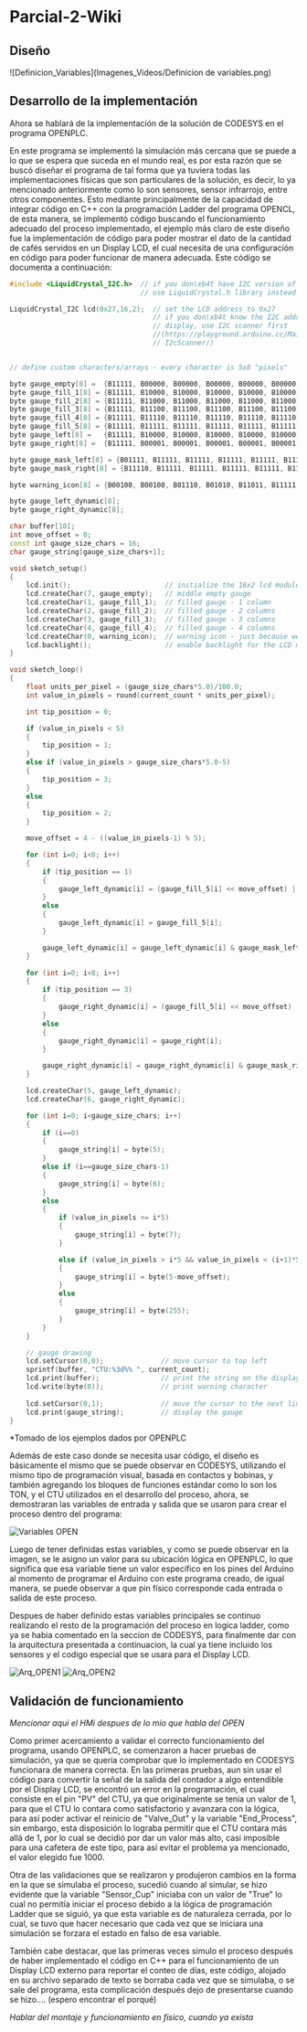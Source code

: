 # Parcial-2-Wiki

## Diseño

![Definicion_Variables](Imagenes_Videos/Definicion de variables.png)


## Desarrollo de la implementación

Ahora se hablará de la implementación de la solución de CODESYS en el programa OPENPLC.

En este programa se implementó la simulación más cercana que se puede a lo que se espera que suceda en el mundo real, es por esta razón que se buscó diseñar el programa de tal forma que ya tuviera todas las implementaciones físicas que son particulares de la solución, es decir, lo ya mencionado anteriormente como lo son sensores, sensor infrarrojo, entre otros componentes. Esto mediante principalmente de la capacidad de integrar código en C++ con la programación Ladder del programa OPENCL, de esta manera, se implementó código buscando el funcionamiento adecuado del proceso implementado, el ejemplo más claro de este diseño fue la implementación de código para poder mostrar el dato de la cantidad de cafés servidos en un Display LCD, el cual necesita de una configuración en código para poder funcionar de manera adecuada. Este código se documenta a continuación:

```c++
#include <LiquidCrystal_I2C.h>  // if you don\xb4t have I2C version of the display,
                                // use LiquidCrystal.h library instead

LiquidCrystal_I2C lcd(0x27,16,2);  // set the LCD address to 0x27
                                   // if you don\xb4t know the I2C address of the 
                                   // display, use I2C scanner first 
                                   //(https://playground.arduino.cc/Main/
                                   // I2cScanner/)


// define custom characters/arrays - every character is 5x8 "pixels"

byte gauge_empty[8] =  {B11111, B00000, B00000, B00000, B00000, B00000, B00000, B11111};    // empty middle piece
byte gauge_fill_1[8] = {B11111, B10000, B10000, B10000, B10000, B10000, B10000, B11111};    // filled gauge - 1 column
byte gauge_fill_2[8] = {B11111, B11000, B11000, B11000, B11000, B11000, B11000, B11111};    // filled gauge - 2 columns
byte gauge_fill_3[8] = {B11111, B11100, B11100, B11100, B11100, B11100, B11100, B11111};    // filled gauge - 3 columns
byte gauge_fill_4[8] = {B11111, B11110, B11110, B11110, B11110, B11110, B11110, B11111};    // filled gauge - 4 columns
byte gauge_fill_5[8] = {B11111, B11111, B11111, B11111, B11111, B11111, B11111, B11111};    // filled gauge - 5 columns
byte gauge_left[8] =   {B11111, B10000, B10000, B10000, B10000, B10000, B10000, B11111};    // left part of gauge - empty
byte gauge_right[8] =  {B11111, B00001, B00001, B00001, B00001, B00001, B00001, B11111};    // right part of gauge - empty

byte gauge_mask_left[8] = {B01111, B11111, B11111, B11111, B11111, B11111, B11111, B01111};  // mask for rounded corners for leftmost character
byte gauge_mask_right[8] = {B11110, B11111, B11111, B11111, B11111, B11111, B11111, B11110}; // mask for rounded corners for rightmost character

byte warning_icon[8] = {B00100, B00100, B01110, B01010, B11011, B11111, B11011, B11111};     // warning icon - just because we still have one custom character left

byte gauge_left_dynamic[8];
byte gauge_right_dynamic[8];

char buffer[10];
int move_offset = 0;
const int gauge_size_chars = 16;
char gauge_string[gauge_size_chars+1];

void sketch_setup()
{
    lcd.init();                       // initialize the 16x2 lcd module
    lcd.createChar(7, gauge_empty);   // middle empty gauge
    lcd.createChar(1, gauge_fill_1);  // filled gauge - 1 column
    lcd.createChar(2, gauge_fill_2);  // filled gauge - 2 columns
    lcd.createChar(3, gauge_fill_3);  // filled gauge - 3 columns
    lcd.createChar(4, gauge_fill_4);  // filled gauge - 4 columns  
    lcd.createChar(0, warning_icon);  // warning icon - just because we can
    lcd.backlight();                  // enable backlight for the LCD module
}

void sketch_loop()
{
    float units_per_pixel = (gauge_size_chars*5.0)/100.0;
    int value_in_pixels = round(current_count * units_per_pixel);

    int tip_position = 0;

    if (value_in_pixels < 5) 
    {
        tip_position = 1;
    }
    else if (value_in_pixels > gauge_size_chars*5.0-5) 
    {
        tip_position = 3;
    }
    else 
    {
        tip_position = 2;
    }

    move_offset = 4 - ((value_in_pixels-1) % 5);

    for (int i=0; i<8; i++) 
    {
        if (tip_position == 1) 
        {
            gauge_left_dynamic[i] = (gauge_fill_5[i] << move_offset) | gauge_left[i];
        }
        else 
        {
            gauge_left_dynamic[i] = gauge_fill_5[i];
        }

        gauge_left_dynamic[i] = gauge_left_dynamic[i] & gauge_mask_left[i];
    }

    for (int i=0; i<8; i++) 
    {
        if (tip_position == 3) 
        {
            gauge_right_dynamic[i] = (gauge_fill_5[i] << move_offset) | gauge_right[i];
        }
        else 
        {
            gauge_right_dynamic[i] = gauge_right[i];
        }

        gauge_right_dynamic[i] = gauge_right_dynamic[i] & gauge_mask_right[i];
    }  

    lcd.createChar(5, gauge_left_dynamic);
    lcd.createChar(6, gauge_right_dynamic);

    for (int i=0; i<gauge_size_chars; i++) 
    {
        if (i==0) 
        {
            gauge_string[i] = byte(5);
        }
        else if (i==gauge_size_chars-1) 
        {
            gauge_string[i] = byte(6);
        }
        else 
        {
            if (value_in_pixels <= i*5) 
            {
                gauge_string[i] = byte(7);
            }

            else if (value_in_pixels > i*5 && value_in_pixels < (i+1)*5) 
            {
                gauge_string[i] = byte(5-move_offset);
            }
            else 
            {
                gauge_string[i] = byte(255);
            }
        }
    }    

    // gauge drawing
    lcd.setCursor(0,0);              // move cursor to top left
    sprintf(buffer, "CTU:%3d%% ", current_count);
    lcd.print(buffer);               // print the string on the display
    lcd.write(byte(0));              // print warning character  
  
    lcd.setCursor(0,1);              // move the cursor to the next line
    lcd.print(gauge_string);         // display the gauge
}
```
*Tomado de los ejemplos dados por OPENPLC

Además de este caso donde se necesita usar código, el diseño es básicamente el mismo que se puede observar en CODESYS, utilizando el mismo tipo de programación visual, basada en contactos y bobinas, y también agregando los bloques de funciones estándar como lo son los TON, y el CTU utilizados en el desarrollo del proceso, ahora, se demostraran las variables de entrada y salida que se usaron para crear el proceso dentro del programa:

![Variables OPEN](Imagenes_Videos/Distribucion_Ent_Sal_OPEN.png)

Luego de tener definidas estas variables, y como se puede observar en la imagen, se le asigno un valor para su ubicación lógica en OPENPLC, lo que significa que esa variable tiene un valor especifico en los pines del Arduino al momento de programar el Arduino con este programa creado, de igual manera, se puede observar a que pin físico corresponde cada entrada o salida de este proceso. 

Despues de haber definido estas variables principales se continuo realizando el resto de la programación del proceso en logica ladder, como ya se habia comentado en la seccion de CODESYS, para finalmente dar con la arquitectura presentada a continuacion, la cual ya tiene incluido los sensores y el codigo especial que se usara para el Display LCD.

![Arq_OPEN1](Imagenes_Videos/Arq_OPEN1.png)
![Arq_OPEN2](Imagenes_Videos/Arq_OPEN2.png)

## Validación de funcionamiento

*Mencionar aqui el HMi despues de lo mio que habla del OPEN*

Como primer acercamiento a validar el correcto funcionamiento del programa, usando OPENPLC, se comenzaron a hacer pruebas de simulación, ya que se quería comprobar que lo implementado en CODESYS funcionara de manera correcta. En las primeras pruebas, aun sin usar el código para convertir la señal de la salida del contador a algo entendible por el Display LCD, se encontró un error en la programación, el cual consiste en el pin "PV" del CTU, ya que originalmente se tenía un valor de 1, para que el CTU lo contara como satisfactorio y avanzara con la lógica, para así poder activar el reinicio de "Valve_Out" y la variable "End_Process", sin embargo, esta disposición lo lograba permitir que el CTU contara más allá de 1, por lo cual se decidió por dar un valor más alto, casi imposible para una cafetera de este tipo, para así evitar el problema ya mencionado, el valor elegido fue 1000.

Otra de las validaciones que se realizaron y produjeron cambios en la forma en la que se simulaba el proceso, sucedió cuando al simular, se hizo evidente que la variable "Sensor_Cup" iniciaba con un valor de "True" lo cual no permitía iniciar el proceso debido a la lógica de programación Ladder que se siguió, ya que esta variable es de naturaleza cerrada, por lo cual, se tuvo que hacer necesario que cada vez que se iniciara una simulación se forzara el estado en falso de esa variable.

También cabe destacar, que las primeras veces simulo el proceso después de haber implementado el código en C++ para el funcionamiento de un Display LCD externo para reportar el conteo de días, este código, alojado en su archivo separado de texto se borraba cada vez que se simulaba, o se sale del programa, esta complicación después dejo de presentarse cuando se hizo.... (espero encontrar el porqué) 


*Hablar del montaje y funcionamiento en fisico, cuando ya exista*
